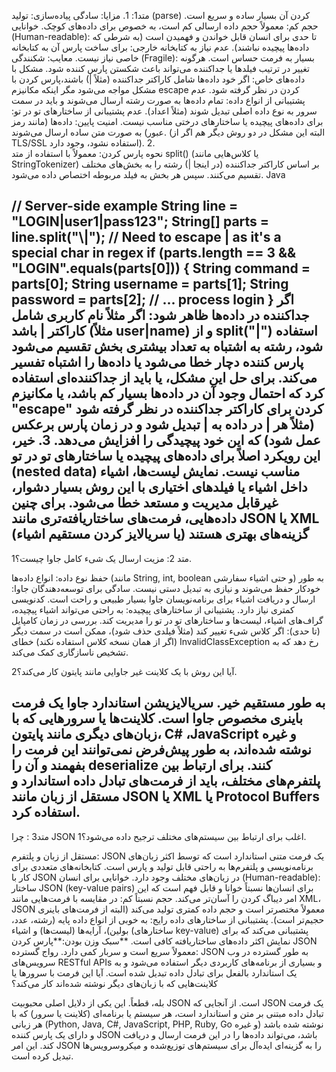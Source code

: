 
متد1:
1.
مزایا:
سادگی پیاده‌سازی: تولید  (parse) کردن آن بسیار ساده و سریع است.
حجم کم: معمولاً حجم داده ارسالی کم است، به خصوص برای داده‌های کوچک.
خوانایی (Human-readable): تا حدی برای انسان قابل خواندن و فهمیدن است (به شرطی که داده‌ها پیچیده نباشند).
عدم نیاز به کتابخانه خارجی: برای ساخت پارس آن به کتابخانه خاصی نیاز نیست.
معایب:
شکنندگی (Fragile): بسیار به فرمت حساس است. هرگونه تغییر در ترتیب فیلدها یا جداکننده می‌تواند باعث شکستن پارس ‌کننده شود.
مشکل با داده‌های خاص: اگر خود داده‌ها شامل کاراکتر جداکننده (مثلاً |) باشند،پارس کردن با مشکل مواجه می‌شود مگر اینکه مکانیزم escape کردن در نظر گرفته شود.
عدم پشتیبانی از انواع داده: تمام داده‌ها به صورت رشته ارسال می‌شوند و باید در سمت سرور به نوع داده اصلی تبدیل شوند (مثلاً اعداد).
عدم پشتیبانی از ساختارهای تو در تو: برای داده‌های پیچیده یا ساختارهای درختی مناسب نیست.
امنیت پایین: داده‌ها (مانند رمز عبور) به صورت متن ساده ارسال می‌شوند. (البته این مشکل در دو روش دیگر هم اگر از TLS/SSL استفاده نشود، وجود دارد).
2.  
نحوه پارس کردن: معمولاً با استفاده از متد split() (یا کلاس‌هایی مانند StringTokenizer) بر اساس کاراکتر جداکننده (در اینجا |) رشته را به بخش‌های مختلف تقسیم می‌کنند. سپس هر بخش به فیلد مربوطه اختصاص داده می‌شود.
    Java

// Server-side example
String line = "LOGIN|user1|pass123";
String[] parts = line.split("\\|"); // Need to escape | as it's a special char in regex
if (parts.length == 3 && "LOGIN".equals(parts[0])) {
String command = parts[0];
String username = parts[1];
String password = parts[2];
// ... process login
}
اگر جداکننده در داده‌ها ظاهر شود: اگر مثلاً نام کاربری شامل کاراکتر | باشد (مثلاً user|name) و از split("|") استفاده شود، رشته به اشتباه به تعداد بیشتری بخش تقسیم می‌شود پارس کننده دچار خطا می‌شود یا داده‌ها را اشتباه تفسیر می‌کند. برای حل این مشکل، یا باید از جداکننده‌ای استفاده کرد که احتمال وجود آن در داده‌ها بسیار کم باشد، یا مکانیزم "escape" کردن برای کاراکتر جداکننده در نظر گرفته شود (مثلاً هر | در داده به \| تبدیل شود و در زمان پارس برعکس عمل شود) که این خود پیچیدگی را افزایش می‌دهد.
3.  خیر، این رویکرد اصلاً برای داده‌های پیچیده یا ساختارهای تو در تو (nested data) مناسب نیست. نمایش لیست‌ها، اشیاء داخل اشیاء یا فیلدهای اختیاری با این روش بسیار دشوار، غیرقابل مدیریت و مستعد خطا می‌شود. برای چنین داده‌هایی، فرمت‌های ساختاریافته‌تری مانند JSON یا XML (یا سریالایز کردن مستقیم اشیاء) گزینه‌های بهتری هستند
-----------------------------------------------------------------------------------------------------------------------------------------------------------------------------------------------------------------
متد 2:
مزیت ارسال یک شیء کامل جاوا چیست؟1.

حفظ نوع داده: انواع داده‌ها (مانند String, int, boolean و حتی اشیاء سفارشی) به طور خودکار حفظ می‌شوند و نیازی به تبدیل دستی نیست.
سادگی برای توسعه‌دهندگان جاوا: ارسال و دریافت اشیاء برای برنامه‌نویسان جاوا بسیار طبیعی و راحت است. کدنویسی کمتری نیاز دارد.
پشتیبانی از ساختارهای پیچیده: به راحتی می‌تواند اشیاء پیچیده، گراف‌های اشیاء، لیست‌ها و ساختارهای تو در تو را مدیریت کند.
بررسی در زمان کامپایل (تا حدی): اگر کلاس شیء تغییر کند (مثلاً فیلدی حذف شود)، ممکن است در سمت دیگر (اگر از همان نسخه کلاس استفاده نکند) خطای InvalidClassException رخ دهد که به تشخیص ناسازگاری کمک می‌کند.

آیا این روش با یک کلاینت غیر جاوایی مانند پایتون کار می‌کند؟2.

به طور مستقیم خیر. سریالایزیشن استاندارد جاوا یک فرمت باینری مخصوص جاوا است. کلاینت‌ها یا سرورهایی که با زبان‌های دیگری مانند پایتون، C# ،JavaScript و غیره نوشته شده‌اند، به طور پیش‌فرض نمی‌توانند این فرمت را بفهمند و آن را deserialize کنند. برای ارتباط بین پلتفرم‌های مختلف، باید از فرمت‌های تبادل داده استاندارد و مستقل از زبان مانند JSON یا XML یا Protocol Buffers استفاده کرد.
-----------------------------------------------------------------------------------------------------------------------------------------------------------------------------------------------------------------
متد3 :
چرا JSON اغلب برای ارتباط بین سیستم‌های مختلف ترجیح داده می‌شود؟1.

مستقل از زبان و پلتفرم: JSON یک فرمت متنی استاندارد است که توسط اکثر زبان‌های برنامه‌نویسی و پلتفرم‌ها به راحتی قابل تولید و پارس  است. کتابخانه‌های متعددی برای کار با JSON در زبان‌های مختلف وجود دارد.
خوانایی برای انسان (Human-readable): ساختار JSON (key-value pairs) برای انسان‌ها نسبتاً خوانا و قابل فهم است که این امر دیباگ کردن را آسان‌تر می‌کند.
حجم نسبتاً کم: در مقایسه با فرمت‌هایی مانند XML، JSON معمولاً مختصرتر است و حجم داده کمتری تولید می‌کند (البته از فرمت‌های باینری حجیم‌تر است).
پشتیبانی از ساختارهای داده رایج: به خوبی از انواع داده پایه (رشته، عدد، بولین)، آرایه‌ها (لیست‌ها) و اشیاء (ساختارهای key-value) پشتیبانی می‌کند که برای نمایش اکثر داده‌های ساختاریافته کافی است.
**سبک وزن بودن:**پارس کردن JSON معمولاً سریع است و سربار کمی دارد.
رواج گسترده: JSON به طور گسترده در وب سرویس‌های RESTful APIs و بسیاری از برنامه‌های کاربردی دیگر استفاده می‌شود و به یک استاندارد بالفعل برای تبادل داده تبدیل شده است.
آیا این فرمت با سرورها یا کلاینت‌هایی که با زبان‌های دیگر نوشته شده‌اند کار می‌کند؟

بله، قطعاً. این یکی از دلایل اصلی محبوبیت JSON است. از آنجایی که JSON یک فرمت تبادل داده مبتنی بر متن و استاندارد است، هر سیستم یا برنامه‌ای (کلاینت یا سرور) که با هر زبانی (Python, Java, C#, JavaScript, PHP, Ruby, Go و غیره) نوشته شده باشد و دارای یک پارس کننده JSON باشد، می‌تواند داده‌ها را در این فرمت ارسال و دریافت کند. این امر JSON را به گزینه‌ای ایده‌آل برای سیستم‌های توزیع‌شده و میکروسرویس‌ها تبدیل کرده است.